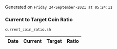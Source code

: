 Generated on `Friday 24-September-2021 at 05:24:11`

### Current to Target Coin Ratio
`current_coin_ratio.sh`

Date|Current|Target|Ratio
---|---|---|---
